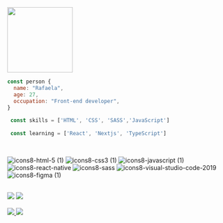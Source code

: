 
<img width="150" height="150" src="https://user-images.githubusercontent.com/97412434/183806527-3c36f769-f724-4536-a394-87702da00b74.gif" />

```javascript
const person {
  name: "Rafaela",
  age: 27,
  occupation: "Front-end developer",
}
  
 const skills = ['HTML', 'CSS', 'SASS','JavaScript']
  
 const learning = ['React', 'Nextjs', 'TypeScript']
```

<br>

   ![icons8-html-5 (1)](https://user-images.githubusercontent.com/97412434/155586433-60a6dfe2-28ac-4f4d-ac0d-8bd1262ee9ff.svg)
![icons8-css3 (1)](https://user-images.githubusercontent.com/97412434/155586627-c3078866-833f-4022-90bb-a5133cce86c7.svg)
![icons8-javascript (1)](https://user-images.githubusercontent.com/97412434/155586786-f8c5df76-d1e9-4f08-b0ff-8663ce6a1d4c.svg)
![icons8-react-native](https://user-images.githubusercontent.com/97412434/155586906-bfdcc02f-5e70-401b-a305-4aec0f03bd76.svg)
![icons8-sass](https://user-images.githubusercontent.com/97412434/155587006-0046e85c-58a0-4143-b555-f6b0e2275d01.svg)
![icons8-visual-studio-code-2019](https://user-images.githubusercontent.com/97412434/155587257-0660de9b-6318-4178-9904-cacaa9259c6c.svg)
![icons8-figma (1)](https://user-images.githubusercontent.com/97412434/155587393-11c563c0-8d83-4b8c-acba-8acaec1d528f.svg)

   
<br>
 <a href="https://www.linkedin.com/in/itsrafa/" target="_blank"><img src="https://img.shields.io/badge/-LinkedIn-%230077B5?style=for-the-badge&logo=linkedin&logoColor=white" target="_blank"></a> 
 <a href="https://instagram.com/itsrasfa" target="_blank"><img src="https://img.shields.io/badge/-Instagram-%23E4405F?style=for-the-badge&logo=instagram&logoColor=white" target="_blank"></a>
 <br>
 <br>
<div>
  <a href="https://github.com/itsrasfa">

  <img src="https://github-readme-stats.vercel.app/api?username=itsrasfa&show_icons=true&theme=dracula&include_all_commits=true&count_private=true"/>   
    
  <img src="https://github-readme-stats.vercel.app/api/top-langs/?username=itsrasfa&hide=html&layout=compact&langs_count=7&theme=dracula"/>
</div>

<br>
 




